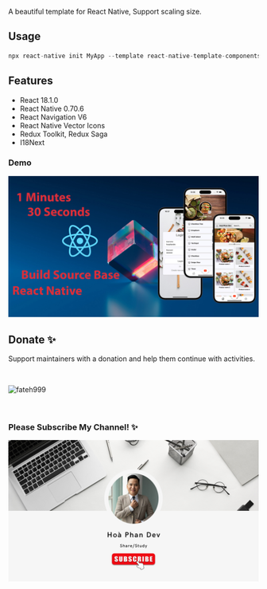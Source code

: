 A beautiful template for React Native, Support scaling size.
## Usage
```js
npx react-native init MyApp --template react-native-template-components
```
## Features

- React 18.1.0</br>
- React Native 0.70.6</br>
- React Navigation V6</br>
- React Native Vector Icons</br>
- Redux Toolkit, Redux Saga</br>
- I18Next</br>

### Demo
![](https://github.com/hoaphantn7604/file-upload/blob/master/document/template/react_native_template_boilerplate.jpg)


## Donate ✨

Support maintainers with a donation and help them continue with activities.

<br><p><a href="https://www.buymeacoffee.com/hoaphantn"> <img align="left" src="https://cdn.buymeacoffee.com/buttons/v2/default-yellow.png" height="50" width="210" alt="fateh999" /></a></p><br><br><br>


### Please Subscribe My Channel! ✨
[<img src="https://github.com/hoaphantn7604/file-upload/blob/master/document/profile/hoa_phan_dev_banner.png">](https://www.youtube.com/channel/UClwDARgTpIwOOugYtgEW1Uw?sub_confirmation=1)
